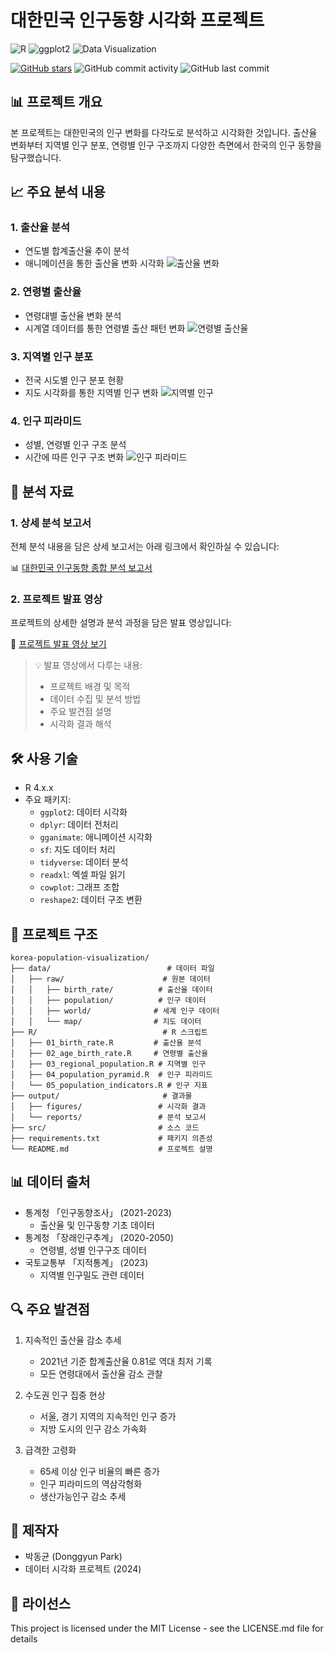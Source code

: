 # 대한민국 인구동향 시각화 프로젝트

![R](https://img.shields.io/badge/R-276DC3?style=for-the-badge&logo=r&logoColor=white)
![ggplot2](https://img.shields.io/badge/ggplot2-276DC3?style=for-the-badge&logo=r&logoColor=white)
![Data Visualization](https://img.shields.io/badge/Data_Visualization-FF6384?style=for-the-badge)

[![GitHub stars](https://img.shields.io/github/stars/ace062212/korea-population-visualization?style=social)](https://github.com/ace062212/korea-population-visualization/stargazers)
![GitHub commit activity](https://img.shields.io/github/commit-activity/m/ace062212/korea-population-visualization)
![GitHub last commit](https://img.shields.io/github/last-commit/ace062212/korea-population-visualization)

## 📊 프로젝트 개요
본 프로젝트는 대한민국의 인구 변화를 다각도로 분석하고 시각화한 것입니다. 출산율 변화부터 지역별 인구 분포, 연령별 인구 구조까지 다양한 측면에서 한국의 인구 동향을 탐구했습니다.

## 📈 주요 분석 내용

### 1. 출산율 분석
- 연도별 합계출산율 추이 분석
- 애니메이션을 통한 출산율 변화 시각화
![출산율 변화](output/figures/p1.gif)

### 2. 연령별 출산율
- 연령대별 출산율 변화 분석
- 시계열 데이터를 통한 연령별 출산 패턴 변화
![연령별 출산율](output/figures/p2.gif)

### 3. 지역별 인구 분포
- 전국 시도별 인구 분포 현황
- 지도 시각화를 통한 지역별 인구 변화
![지역별 인구](output/figures/p3.gif)

### 4. 인구 피라미드
- 성별, 연령별 인구 구조 분석
- 시간에 따른 인구 구조 변화
![인구 피라미드](output/figures/p4.gif)

## 📑 분석 자료
### 1. 상세 분석 보고서
전체 분석 내용을 담은 상세 보고서는 아래 링크에서 확인하실 수 있습니다:

📊 [대한민국 인구동향 종합 분석 보고서](https://drive.google.com/file/d/1ytRO519PRndxakOJqATUloQJSP9GYDJA/view?usp=sharing)

### 2. 프로젝트 발표 영상
프로젝트의 상세한 설명과 분석 과정을 담은 발표 영상입니다:

🎥 [프로젝트 발표 영상 보기](https://drive.google.com/file/d/1234567890/view?usp=sharing)

> 💡 발표 영상에서 다루는 내용:
> - 프로젝트 배경 및 목적
> - 데이터 수집 및 분석 방법
> - 주요 발견점 설명
> - 시각화 결과 해석

## 🛠 사용 기술
- R 4.x.x
- 주요 패키지:
  - `ggplot2`: 데이터 시각화
  - `dplyr`: 데이터 전처리
  - `gganimate`: 애니메이션 시각화
  - `sf`: 지도 데이터 처리
  - `tidyverse`: 데이터 분석
  - `readxl`: 엑셀 파일 읽기
  - `cowplot`: 그래프 조합
  - `reshape2`: 데이터 구조 변환

## 📁 프로젝트 구조
```
korea-population-visualization/
├── data/                          # 데이터 파일
│   ├── raw/                      # 원본 데이터
│   │   ├── birth_rate/          # 출산율 데이터
│   │   ├── population/          # 인구 데이터
│   │   ├── world/              # 세계 인구 데이터
│   │   └── map/                # 지도 데이터
├── R/                            # R 스크립트
│   ├── 01_birth_rate.R         # 출산율 분석
│   ├── 02_age_birth_rate.R     # 연령별 출산율
│   ├── 03_regional_population.R # 지역별 인구
│   ├── 04_population_pyramid.R  # 인구 피라미드
│   └── 05_population_indicators.R # 인구 지표
├── output/                       # 결과물
│   ├── figures/                 # 시각화 결과
│   └── reports/                 # 분석 보고서
├── src/                         # 소스 코드
├── requirements.txt             # 패키지 의존성
└── README.md                    # 프로젝트 설명
```

## 📊 데이터 출처
- 통계청 「인구동향조사」 (2021-2023)
  - 출산율 및 인구동향 기초 데이터
- 통계청 「장래인구추계」 (2020-2050)
  - 연령별, 성별 인구구조 데이터
- 국토교통부 「지적통계」 (2023)
  - 지역별 인구밀도 관련 데이터

## 🔍 주요 발견점
1. 지속적인 출산율 감소 추세
   - 2021년 기준 합계출산율 0.81로 역대 최저 기록
   - 모든 연령대에서 출산율 감소 관찰
   
2. 수도권 인구 집중 현상
   - 서울, 경기 지역의 지속적인 인구 증가
   - 지방 도시의 인구 감소 가속화

3. 급격한 고령화
   - 65세 이상 인구 비율의 빠른 증가
   - 인구 피라미드의 역삼각형화
   - 생산가능인구 감소 추세

## 👥 제작자
- 박동균 (Donggyun Park)
- 데이터 시각화 프로젝트 (2024)

## 📝 라이선스
This project is licensed under the MIT License - see the LICENSE.md file for details

